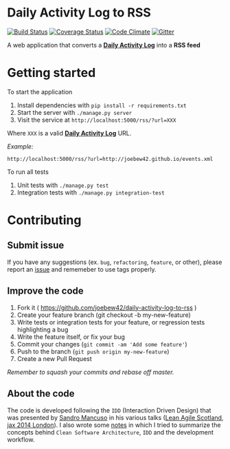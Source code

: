 # Daily Activity Log to RSS

[![Build Status](https://travis-ci.org/joebew42/daily-activity-log-to-rss.svg)](https://travis-ci.org/joebew42/daily-activity-log-to-rss)
[![Coverage Status](https://coveralls.io/repos/joebew42/daily-activity-log-to-rss/badge.svg?branch=master&service=github)](https://coveralls.io/github/joebew42/daily-activity-log-to-rss?branch=master)
[![Code Climate](https://codeclimate.com/github/joebew42/daily-activity-log-to-rss/badges/gpa.svg)](https://codeclimate.com/github/joebew42/daily-activity-log-to-rss)
[![Gitter](https://badges.gitter.im/Join%20Chat.svg)](https://gitter.im/joebew42/daily-activity-log-to-rss?utm_source=badge&utm_medium=badge&utm_campaign=pr-badge)

A web application that converts a [**Daily Activity Log**](https://github.com/joebew42/daily-activity-log)
into a **RSS feed**

# Getting started

To start the application

1. Install dependencies with `pip install -r requirements.txt`
2. Start the server with `./manage.py server`
3. Visit the service at `http://localhost:5000/rss/?url=XXX`

Where `XXX` is a valid [**Daily Activity Log**](https://github.com/joebew42/daily-activity-log) URL.

_Example:_

`http://localhost:5000/rss/?url=http://joebew42.github.io/events.xml`

To run all tests

1. Unit tests with `./manage.py test`
2. Integration tests with `./manage.py integration-test`

# Contributing

## Submit issue

If you have any suggestions (ex. `bug`, `refactoring`, `feature`, or other), please report an
[issue](https://github.com/joebew42/daily-activity-log-to-rss/issues) and rememeber to use tags properly.

## Improve the code

1. Fork it ( https://github.com/joebew42/daily-activity-log-to-rss )
2. Create your feature branch (git checkout -b my-new-feature)
3. Write tests or integration tests for your feature, or regression tests highlighting a bug
4. Write the feature itself, or fix your bug
5. Commit your changes (`git commit -am 'Add some feature'`)
6. Push to the branch (`git push origin my-new-feature`)
7. Create a new Pull Request

_Remember to squash your commits and rebase off master._

## About the code

The code is developed following the `IDD` (Interaction Driven Design)
that was presented by [Sandro Mancuso](https://github.com/sandromancuso) in his various
talks ([Lean Agile Scotland](https://vimeo.com/107963074), [jax 2014 London](https://vimeo.com/128596005)).
I also wrote some [notes](http://joebew42.github.io/notes/20150712SandroMancuso_CraftedDesign.txt)
in which I tried to summarize the concepts behind `Clean Software Architecture`, `IDD` and the development workflow.
